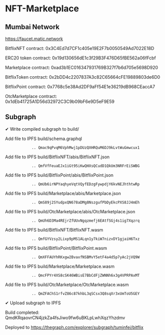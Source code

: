 # NFT-Marketplace

## Mumbai Network

https://faucet.matic.network

BitflixNFT contract: 0x3C4Ed7d7CF1c405e19E2F7b0050549Ad7022E18D

ERC20 token contract: 0x19d130656dE1c3f29B3F476D65fBE562a06fFcbf

Marketplace contract: 0xad3b1EC016347931769B327f7b6d705e5698D920

BitflixToken contract: 0x2bDD4c2207837A3c82C65664cFE19889803de6D0

BitflixPoint contract: 0x7768c5e38Ad2DF9aFf54E1e36219dB968CEaccA7

OtcMarketplace contract: 0x1dEb41725A1D56d32972C3C9b09bF6e9D5eF9E59

## Subgraph

✔ Write compiled subgraph to build/

  Add file to IPFS build/schema.graphql

                .. Qmac9qPvqM6VphMwj1pDUzQXHRQuM6DJ9kLvtWuGmwcux1

  Add file to IPFS build/BitflixNFT/abis/BitflixNFT.json

                .. QmfVfFeuaEJx1iGt95iKwQHXsQCudD1QkUm3NRFrEiSWBG

  Add file to IPFS build/BitflixPoint/abis/BitflixPoint.json

                .. QmUb6irNPYaqhyeVqtVQyfEDzgFywpdjY6kvNEJhthtwRp

  Add file to IPFS build/Marketplace/abis/Marketplace.json

                .. QmS89j2SYudpxQN678aDMg8NszgufPbDyEkcPXS8JJ4mEh

  Add file to IPFS build/OtcMarketplace/abis/OtcMarketplace.json

                .. QmUh6D3Ma4REjrZfUUvNgqzmefj6EAtfSGj4s1ig7Xqzrq

  Add file to IPFS build/BitflixNFT/BitflixNFT.wasm

                .. QmfGYVzsy2Lixp9pMS1ALqn1y7kiW7nizvDY1gjaiH6Txz

  Add file to IPFS build/BitflixPoint/BitflixPoint.wasm

                .. QmXFFAUYhRKxgw2BvaxfNSBMvY5etF4a4d5p7yAc2jVQ9W

  Add file to IPFS build/Marketplace/Marketplace.wasm

                .. QmcFPYr4XS8cSK46WBisE7BbCdFjZWNNh6x3g4VPRPAxMT

  Add file to IPFS build/OtcMarketplace/OtcMarketplace.wasm

                .. QmZFAChS1rfvZ86c87khbL3qSCsx3Q8sqXr3xUmToU5GEY
                
✔ Upload subgraph to IPFS

Build completed: QmdKRqaovrCN4jzkZa4fsJiwo9fw6uBKLpLwhXqzYhzdmv

Deployed to https://thegraph.com/explorer/subgraph/tuminfei/bitflix
